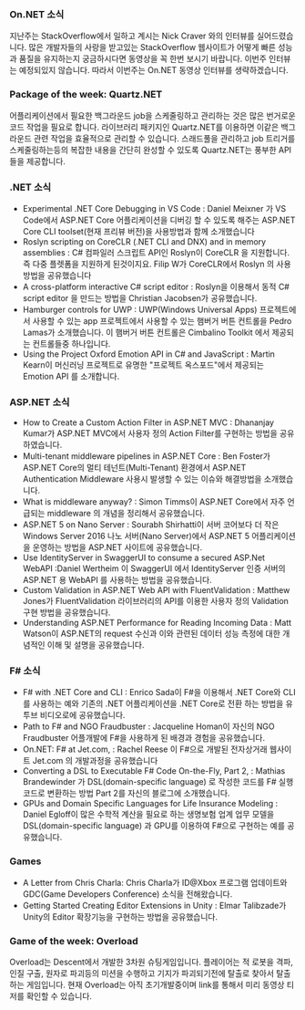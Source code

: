 
### On.NET 소식
지난주는 StackOverflow에서 일하고 계시는 Nick Craver 와의 인터뷰를 실어드렸습니다. 많은 개발자들의 사랑을 받고있는 StackOverflow 웹사이트가 어떻게 빠른 성능과 품질을 유지하는지 궁금하시다면 동영상을 꼭 한번  보시기 바랍니다. 이번주 인터뷰는 예정되있지 않습니다. 따라서 이번주는 On.NET 동영상 인터뷰를 생략하겠습니다.

### Package of the week: Quartz.NET
어플리케이션에서 필요한 백그라운드 job을 스케줄링하고 관리하는 것은 많은 번거로운 코드 작업을 필요로 합니다. 라이브러리 패키지인 Quartz.NET를 이용하면 이같은 백그라운드 관련 작업을 효율적으로 관리할 수 있습니다.  스래드풀을 관리하고 job 트리거를 스케줄링하는등의 복잡한 내용을 간단히 완성할 수 있도록 Quartz.NET는 풍부한 API들을 제공합니다.

### .NET 소식
* Experimental .NET Core Debugging in VS Code : Daniel Meixner 가 VS Code에서 ASP.NET Core 어플리케이션을 디버깅 할 수 있도록 해주는 ASP.NET Core CLI toolset(현재 프리뷰 버전)을 사용방법과 함께 소개했습니다
*  Roslyn scripting on CoreCLR (.NET CLI and DNX) and in memory assemblies :  C# 컴파일러 스크립트 API인 Roslyn이 CoreCLR 을 지원합니다. 즉 다중 플렛폼을 지원하게 된것이지요. Filip W가 CoreCLR에서 Roslyn 의 사용방법을 공유했습니다
* A cross-platform interactive C# script editor : Roslyn을 이용해서 동적  C# script editor 을 만드는 방법을 Christian Jacobsen가 공유했습니다.
* Hamburger controls for UWP : UWP(Windows Universal Apps) 프로젝트에서 사용할 수 있는 app 프로젝트에서 사용할 수 있는 햄버거 버튼 컨트롤을 Pedro Lamas가 소개했습니다. 이 햄버거 버튼 컨트롤은 Cimbalino Toolkit 에서 제공되는 컨트롤들중 하나입니다.
* Using the Project Oxford Emotion API in C# and JavaScript : Martin Kearn이 머신러닝 프로젝트로 유명한 "프로젝트 옥스포드"에서 제공되는 Emotion API 를 소개합니다.

### ASP.NET 소식
* How to Create a Custom Action Filter in ASP.NET MVC : Dhananjay Kumar가 ASP.NET MVC에서 사용자 정의 Action Filter를 구현하는 방법을 공유하였습니다.
* Multi-tenant middleware pipelines in ASP.NET Core : Ben Foster가 ASP.NET Core의 멀티 테넌트(Multi-Tenant) 환경에서 ASP.NET Authentication Middleware 사용시 발생할 수 있는 이슈와 해결방법을 소개했습니다.
* What is middleware anyway? : Simon Timms이 ASP.NET Core에서 자주 언급되는 middleware 의 개념을 정리해서 공유했습니다.
* ASP.NET 5 on Nano Server : Sourabh Shirhatti이  서버 코어보다 더 작은 Windows Server 2016 나노 서버(Nano Server)에서 ASP.NET 5 어플리케이션을 운영하는 방법을 ASP.NET 사이트에 공유했습니다.
* Use IdentityServer in SwaggerUI to consume a secured ASP.Net WebAPI :Daniel Wertheim 이 SwaggerUI 에서 IdentityServer 인증 서버의 ASP.NET 용 WebAPI 를 사용하는 방법을 공유했습니다.
* Custom Validation in ASP.NET Web API with FluentValidation : Matthew Jones가 FluentValidation 라이브러리의 API를 이용한 사용자 정의 Validation 구현 방법을  공유했습니다.
* Understanding ASP.NET Performance for Reading Incoming Data : Matt Watson이 ASP.NET의 request 수신과 이와 관련된 데이터 성능 측정에 대한 개념적인 이해 및 설명을 공유했습니다.

### F# 소식
* F# with .NET Core and CLI : Enrico Sada이 F#을 이용해서 .NET Core와 CLI 를 사용하는 예와 기존의 .NET 어플리케이션을 .NET Core로 전환 하는 방법을 유투브 비디오로에 공유했습니다.
* Path to F# and NGO Fraudbuster : Jacqueline Homan이 자신의 NGO Fraudbuster 어플개발에 F#을 사용하게 된 배경과 경험을 공유했습니다.
* On.NET: F# at Jet.com, : Rachel Reese 이 F#으로 개발된 전자상거래 웹사이트 Jet.com 의 개발과정을 공유했습니다
* Converting a DSL to Executable F# Code On-the-Fly, Part 2, : Mathias Brandewinder 가 DSL(domain-specific language) 로 작성한 코드를 F# 실행코드로 변환하는 방법 Part 2를 자신의 블로그에 소개했습니다.
* GPUs and Domain Specific Languages for Life Insurance Modeling : Daniel Egloff이 많은 수학적 계산을 필요로 하는 생명보험 업계 업무 모델을 DSL(domain-specific language) 과 GPU를 이용하여  F#으로 구현하는 예를 공유했습니다.

### Games
* A Letter from Chris Charla: Chris Charla가 ID@Xbox 프로그램 업데이트와 GDC(Game Developers Conference) 소식을 전해왔습니다.
* Getting Started Creating Editor Extensions in Unity : Elmar Talibzade가 Unity의 Editor 확장기능을 구현하는 방법을 공유했습니다.

### Game of the week: Overload
Overload는 Descent에서 개발한 3차원 슈팅게임입니다. 플레이어는 적 로봇을 격파, 인질 구출, 원자로 파괴등의 미션을 수행하고 기지가 파괴되기전에 탈출로 찾아서 탈출하는 게임입니다. 현재 Overload는 아직 초기개발중이며 link를 통해서 미리 동영상 티저를 확인할 수 있습니다.
